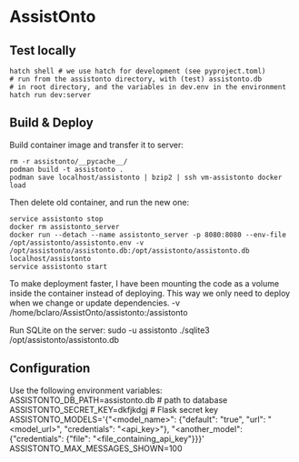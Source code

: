 # AssistOnto

## Test locally

    hatch shell # we use hatch for development (see pyproject.toml)
    # run from the assistonto directory, with (test) assistonto.db
    # in root directory, and the variables in dev.env in the environment
    hatch run dev:server

## Build & Deploy

Build container image and transfer it to server:

    rm -r assistonto/__pycache__/
    podman build -t assistonto .
    podman save localhost/assistonto | bzip2 | ssh vm-assistonto docker load

Then delete old container, and run the new one:

    service assistonto stop
    docker rm assistonto_server
    docker run --detach --name assistonto_server -p 8080:8080 --env-file /opt/assistonto/assistonto.env -v /opt/assistonto/assistonto.db:/opt/assistonto/assistonto.db localhost/assistonto
    service assistonto start

To make deployment faster, I have been mounting the code as a volume
inside the container instead of deploying. This way we only need to
deploy when we change or update dependencies.
    -v /home/bclaro/AssistOnto/assistonto:/assistonto

Run SQLite on the server:
    sudo -u assistonto ./sqlite3 /opt/assistonto/assistonto.db

## Configuration

Use the following environment variables:
    ASSISTONTO_DB_PATH=assistonto.db # path to database
    ASSISTONTO_SECRET_KEY=dkfjkdgj # Flask secret key
    ASSISTONTO_MODELS='{"<model_name>": {"default": "true", "url": "<model_url>", "credentials": "<api_key>"}, "<another_model": {"credentials": {"file": "<file_containing_api_key"}}}'
    ASSISTONTO_MAX_MESSAGES_SHOWN=100

